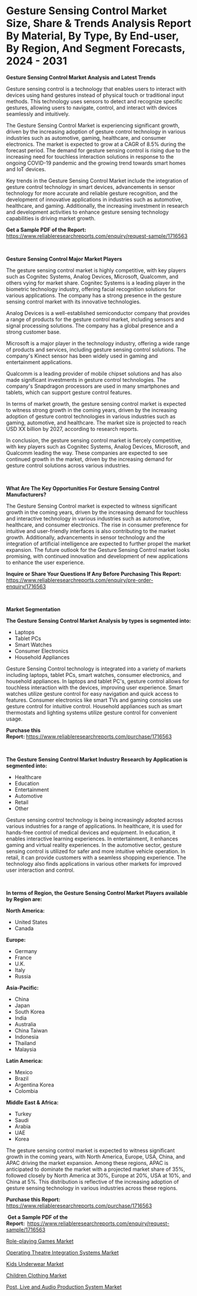 <p><h1>Gesture Sensing Control Market Size, Share & Trends Analysis Report By Material, By Type, By End-user, By Region, And Segment Forecasts, 2024 - 2031</h1></p><p><strong>Gesture Sensing Control Market Analysis and Latest Trends</strong></p>
<p><p>Gesture sensing control is a technology that enables users to interact with devices using hand gestures instead of physical touch or traditional input methods. This technology uses sensors to detect and recognize specific gestures, allowing users to navigate, control, and interact with devices seamlessly and intuitively.</p><p>The Gesture Sensing Control Market is experiencing significant growth, driven by the increasing adoption of gesture control technology in various industries such as automotive, gaming, healthcare, and consumer electronics. The market is expected to grow at a CAGR of 8.5% during the forecast period. The demand for gesture sensing control is rising due to the increasing need for touchless interaction solutions in response to the ongoing COVID-19 pandemic and the growing trend towards smart homes and IoT devices.</p><p>Key trends in the Gesture Sensing Control Market include the integration of gesture control technology in smart devices, advancements in sensor technology for more accurate and reliable gesture recognition, and the development of innovative applications in industries such as automotive, healthcare, and gaming. Additionally, the increasing investment in research and development activities to enhance gesture sensing technology capabilities is driving market growth.</p></p>
<p><strong>Get a Sample PDF of the Report:&nbsp;</strong> <a href="https://www.reliableresearchreports.com/enquiry/request-sample/1716563">https://www.reliableresearchreports.com/enquiry/request-sample/1716563</a></p>
<p>&nbsp;</p>
<p><strong>Gesture Sensing Control Major Market Players</strong></p>
<p><p>The gesture sensing control market is highly competitive, with key players such as Cognitec Systems, Analog Devices, Microsoft, Qualcomm, and others vying for market share. Cognitec Systems is a leading player in the biometric technology industry, offering facial recognition solutions for various applications. The company has a strong presence in the gesture sensing control market with its innovative technologies.</p><p>Analog Devices is a well-established semiconductor company that provides a range of products for the gesture control market, including sensors and signal processing solutions. The company has a global presence and a strong customer base.</p><p>Microsoft is a major player in the technology industry, offering a wide range of products and services, including gesture sensing control solutions. The company's Kinect sensor has been widely used in gaming and entertainment applications.</p><p>Qualcomm is a leading provider of mobile chipset solutions and has also made significant investments in gesture control technologies. The company's Snapdragon processors are used in many smartphones and tablets, which can support gesture control features.</p><p>In terms of market growth, the gesture sensing control market is expected to witness strong growth in the coming years, driven by the increasing adoption of gesture control technologies in various industries such as gaming, automotive, and healthcare. The market size is projected to reach USD XX billion by 2027, according to research reports.</p><p>In conclusion, the gesture sensing control market is fiercely competitive, with key players such as Cognitec Systems, Analog Devices, Microsoft, and Qualcomm leading the way. These companies are expected to see continued growth in the market, driven by the increasing demand for gesture control solutions across various industries.</p></p>
<p>&nbsp;</p>
<p><strong>What Are The Key Opportunities For Gesture Sensing Control Manufacturers?</strong></p>
<p><p>The Gesture Sensing Control market is expected to witness significant growth in the coming years, driven by the increasing demand for touchless and interactive technology in various industries such as automotive, healthcare, and consumer electronics. The rise in consumer preference for intuitive and user-friendly interfaces is also contributing to the market growth. Additionally, advancements in sensor technology and the integration of artificial intelligence are expected to further propel the market expansion. The future outlook for the Gesture Sensing Control market looks promising, with continued innovation and development of new applications to enhance the user experience.</p></p>
<p><strong>Inquire or Share Your Questions If Any Before Purchasing This Report:</strong> <a href="https://www.reliableresearchreports.com/enquiry/pre-order-enquiry/1716563">https://www.reliableresearchreports.com/enquiry/pre-order-enquiry/1716563</a></p>
<p>&nbsp;</p>
<p><strong>Market Segmentation</strong></p>
<p><strong>The Gesture Sensing Control Market Analysis by types is segmented into:</strong></p>
<p><ul><li>Laptops</li><li>Tablet PCs</li><li>Smart Watches</li><li>Consumer Electronics</li><li>Household Appliances</li></ul></p>
<p><p>Gesture Sensing Control technology is integrated into a variety of markets including laptops, tablet PCs, smart watches, consumer electronics, and household appliances. In laptops and tablet PC's, gesture control allows for touchless interaction with the devices, improving user experience. Smart watches utilize gesture control for easy navigation and quick access to features. Consumer electronics like smart TVs and gaming consoles use gesture control for intuitive control. Household appliances such as smart thermostats and lighting systems utilize gesture control for convenient usage.</p></p>
<p><strong>Purchase this Report:&nbsp;</strong><a href="https://www.reliableresearchreports.com/purchase/1716563">https://www.reliableresearchreports.com/purchase/1716563</a></p>
<p>&nbsp;</p>
<p><strong>The Gesture Sensing Control Market Industry Research by Application is segmented into:</strong></p>
<p><ul><li>Healthcare</li><li>Education</li><li>Entertainment</li><li>Automotive</li><li>Retail</li><li>Other</li></ul></p>
<p><p>Gesture sensing control technology is being increasingly adopted across various industries for a range of applications. In healthcare, it is used for hands-free control of medical devices and equipment. In education, it enables interactive learning experiences. In entertainment, it enhances gaming and virtual reality experiences. In the automotive sector, gesture sensing control is utilized for safer and more intuitive vehicle operation. In retail, it can provide customers with a seamless shopping experience. The technology also finds applications in various other markets for improved user interaction and control.</p></p>
<p>&nbsp;</p>
<p><strong>In terms of Region, the Gesture Sensing Control Market Players available by Region are:</strong></p>
<p>
    <p> <strong> North America: </strong>
        <ul>
            <li>United States</li>
            <li>Canada</li>
        </ul>
        </p> 
    <p> <strong> Europe: </strong>
        <ul>
            <li>Germany</li>
            <li>France</li>
            <li>U.K.</li>
            <li>Italy</li>
            <li>Russia</li>
        </ul>
        </p> 
    <p> <strong> Asia-Pacific: </strong>
        <ul>
            <li>China</li>
            <li>Japan</li>
            <li>South Korea</li>
            <li>India</li>
            <li>Australia</li>
            <li>China Taiwan</li>
            <li>Indonesia</li>
            <li>Thailand</li>
            <li>Malaysia</li>
        </ul>
        </p> 
    <p> <strong> Latin America: </strong>
        <ul>
            <li>Mexico</li>
            <li>Brazil</li>
            <li>Argentina Korea</li>
            <li>Colombia</li>
        </ul>
        </p> 
    <p> <strong> Middle East & Africa: </strong>
        <ul>
            <li>Turkey</li>
            <li>Saudi</li>
            <li>Arabia</li>
            <li>UAE</li>
            <li>Korea</li>
        </ul>
    </p>
    </p>
<p><p>The gesture sensing control market is expected to witness significant growth in the coming years, with North America, Europe, USA, China, and APAC driving the market expansion. Among these regions, APAC is anticipated to dominate the market with a projected market share of 35%, followed closely by North America at 30%, Europe at 20%, USA at 10%, and China at 5%. This distribution is reflective of the increasing adoption of gesture sensing technology in various industries across these regions.</p></p>
<p><strong>Purchase this Report: </strong><a href="https://www.reliableresearchreports.com/purchase/1716563">https://www.reliableresearchreports.com/purchase/1716563</a></p>
<p>&nbsp;<strong>Get a Sample PDF of the Report:&nbsp;&nbsp;</strong><a href="https://www.reliableresearchreports.com/enquiry/request-sample/1716563">https://www.reliableresearchreports.com/enquiry/request-sample/1716563</a></p>
<p><strong></strong></p>
<p><p><a href="https://medium.com/@raymondgray765/role-playing-games-market-size-reveals-the-best-marketing-channels-in-global-industry-f8f121f55a27">Role-playing Games Market</a></p><p><a href="https://issuu.com/reportprime-2/docs/operating-theatre-integration-systems-market-size-">Operating Theatre Integration Systems Market</a></p><p><a href="https://github.com/provorikovar/Market-Research-Report-List-3/blob/main/kids-underwear-market.md">Kids Underwear Market</a></p><p><a href="https://github.com/angelajermaine/Market-Research-Report-List-2/blob/main/children-clothing-market.md">Children Clothing Market</a></p><p><a href="https://medium.com/@raymondgray765/post-live-and-audio-production-system-market-the-key-to-successful-business-strategy-forecast-e4cb8a357538">Post, Live and Audio Production System Market</a></p></p>
